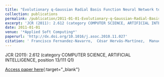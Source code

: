 ```yaml
---
title: "Evolutionary q-Gaussian Radial Basis Function Neural Network to determine the microbial growth/no growth interface of Staphylococcus aureus"
collection: publications
permalink: /publication/2011-01-01-Evolutionary-q-Gaussian-Radial-Basis-Function-Neural-Network-to-determine-the-microbial-growthno-growth-interface-of-Staphylococcus-aureus
excerpt: 'JCR (2011): 2.612 (category COMPUTER SCIENCE, ARTIFICIAL INTELLIGENCE, position 13/111 Q1)'
date: 2011-01-01
venue: '*Applied Soft Computing*'
paperurl: 'http://dx.doi.org/10.1016/j.asoc.2010.11.027'
citation: ' Francisco Fernandez-Navarro,  César Hervás-Martínez,  Manuel Cruz-Ramírez,  Pedro Antonio Gutiérrez,  A. Valero, &quot;Evolutionary q-Gaussian Radial Basis Function Neural Network to determine the microbial growth/no growth interface of Staphylococcus aureus.&quot; *Applied Soft Computing*, Vol.11(3), 2011, pp.3012-3020.'
---
```

JCR (2011): 2.612 (category COMPUTER SCIENCE, ARTIFICIAL INTELLIGENCE, position 13/111 Q1)

[Access paper here](http://dx.doi.org/10.1016/j.asoc.2010.11.027){:target="_blank"}
